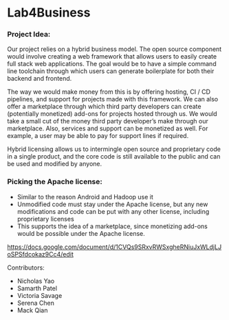 # Lab4Business

### Project Idea:

Our project relies on a hybrid business model. The open source component would involve creating a web framework that allows users to easily create full stack web applications. The goal would be to have a simple command line toolchain through which users can generate boilerplate for both their backend and frontend.

The way we would make money from this is by offering hosting, CI / CD pipelines, and support for projects made with this framework. We can also offer a marketplace through which third party developers can create (potentially monetized) add-ons for projects hosted through us. We would take a small cut of the money third party developer’s make through our marketplace. Also, services and support can be monetized as well. For example, a user may be able to pay for support lines if required.

Hybrid licensing allows us to intermingle open source and proprietary code in a single product, and the core code is still available to the public and can be used and modified by anyone.

### Picking the Apache license:
* Similar to the reason Android and Hadoop use it
* Unmodified code must stay under the Apache license, but any new modifications and code can be put with any other license, including proprietary licenses
* This supports the idea of a marketplace, since monetizing add-ons would be possible under the Apache license.


https://docs.google.com/document/d/1CVQs9SRxvRWSxgheRNiuJxWLdjLJoSPSfdcokaz9Cc4/edit

Contributors:
* Nicholas Yao
* Samarth Patel
* Victoria Savage
* Serena Chen
* Mack Qian
